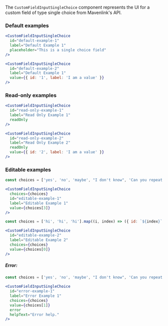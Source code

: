 The `CustomFieldInputSingleChoice` component represents the UI for a custom field of type single choice from Mavenlink's API.

### Default examples

```jsx
<CustomFieldInputSingleChoice
  id="default-example-1"
  label="Default Example 1"
  placeholder="This is a single choice field"
/>

<CustomFieldInputSingleChoice
  id="default-example-2"
  label="Default Example 1"
  value={{ id: '1', label: 'I am a value' }}
/>
```

### Read-only examples

```jsx
<CustomFieldInputSingleChoice
  id="read-only-example-1"
  label="Read Only Example 1"
  readOnly
/>

<CustomFieldInputSingleChoice
  id="read-only-example-2"
  label="Read Only Example 2"
  readOnly
  value={{ id: '2', label: 'I am a value' }}
/>
```

### Editable examples

```jsx
const choices = ['yes', 'no', 'maybe', "I don't know", 'Can you repeat the question?'].map(i => ({ id: i, label: i }));

<CustomFieldInputSingleChoice
  choices={choices}
  id="editable-example-1"
  label="Editable Example 1"
  value={choices[3]}
/>
```

```jsx
const choices = ['hi', 'hi', 'hi'].map((i, index) => ({ id: `${index}`, label: i }));

<CustomFieldInputSingleChoice
  id="editable-example-2"
  label="Editable Example 2"
  choices={choices}
  value={choices[0]}
/>
```

##### Error:
```jsx
const choices = ['yes', 'no', 'maybe', "I don't know", 'Can you repeat the question?'].map(i => ({ id: i, label: i }));

<CustomFieldInputSingleChoice
  id="error-example-1"
  label="Error Example 1"
  choices={choices}
  value={choices[1]}
  error
  helpText="Error help."
/>
```
